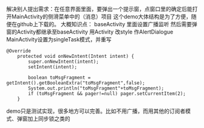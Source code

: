 解决别人提出需求：在任意界面里面，要弹出一个提示窗，点窗口里的确定后能打开MainActivity的侧滑菜单中的（消息）项目
这个demo大体结构是为了方便，随便在github上下载的。
大概知识点：
baseActivity 里面设置广播监听
然后需要弹窗的Activity都继承至baseActivity
用Activity 改style 作AlertDialogue
MainActivity设置为singleTask模式，并重写
```
@Override
    protected void onNewIntent(Intent intent) {
        super.onNewIntent(intent);
        setIntent(intent);

        boolean toMsgFragment = getIntent().getBooleanExtra("toMsgFragment",false);
        System.out.println("toMsgFragment"+toMsgFragment);
        if (toMsgFragment && pager!=null) pager.setCurrentItem(2);
    }
```

demo只是测试实现，很多地方可以完善。比如不用广播，而用其他的订阅者模式、弹窗加上同步锁之类的
